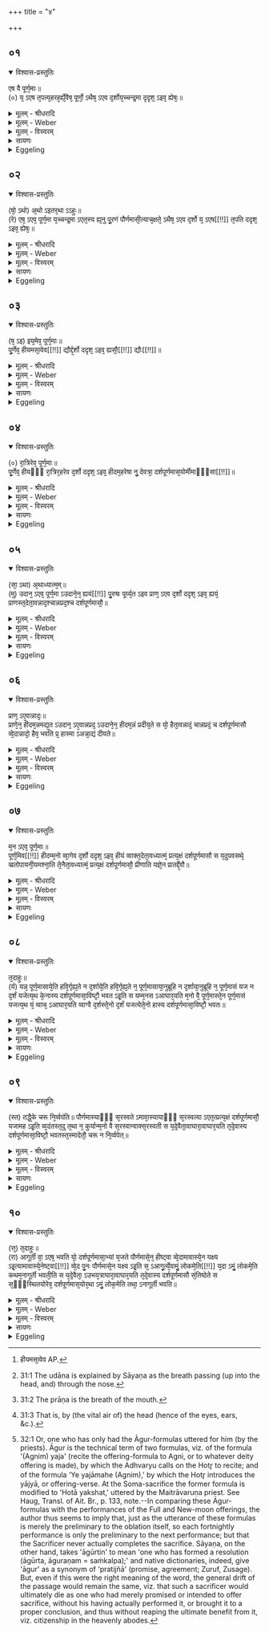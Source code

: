 +++
title = "४"

+++


## ०१


<details open><summary>विश्वास-प्रस्तुतिः</summary>

एष वै पूर्ण᳘माः॥  
(०) य᳘ ऽएष त᳘पत्य᳘हरह᳘र्ह्ये᳘वैष᳘ पूर्णो᳘ ऽथैष᳘ ऽएव द᳘र्शोय᳘च्चन्द्र᳘मा दृदृश᳘ ऽइव᳘ ह्येषः᳘॥
</details>

<details><summary>मूलम् - श्रीधरादि</summary>

एष वै पूर्ण᳘माः॥  
(०) य᳘ ऽएष त᳘पत्य᳘हरह᳘र्ह्ये᳘वैष᳘ पूर्णो᳘ ऽथैष᳘ ऽएव द᳘र्शोय᳘च्चन्द्र᳘मा दृदृश᳘ ऽइव᳘ ह्येषः᳘॥
</details>

<details><summary>मूलम् - Weber</summary>

एष वै पूर्ण᳘माः॥  
य᳘ एष त᳘पत्य᳘हरहॗर्ह्येॗवैष᳘ पूर्णो᳘ऽथैष᳘ एव द᳘र्शो य᳘च्चन्द्र᳘मा दृदृश᳘ इवॗ ह्येषः᳟॥
</details>

<details><summary>मूलम् - विस्वरम्</summary>

एष वै पूर्णमाः । य एष तपति । अहरहर्ह्येवैष पूर्णः । अथैष एव दर्शः । यच्चंद्रमाः । ददृश इव ह्येषः ॥ १ ॥ 
</details>

<details><summary>सायणः</summary>

अथ इमावाघारौ दर्शपूर्णमासात्मना स्तोष्यन्, अधिदेवमध्यात्मं च दर्शपूर्णमासौ प्रतिपादयति- **एष वा** इत्यादिना । 'य एषः' सूर्यस्तपति । 'एषः' खलु 'पूर्णमाः' संपूर्णमानः । तत्र प्रसिद्धिं प्रमाणयति- **अहरहर्ह्येवैष** पूर्ण इति । 'अहरहः' प्रतिदिवसं सर्वदा 'एषः' सूर्यः 'पूर्णः' एव भवति । **चंद्रमा** इति यदेष एव 'दर्शः' । 'हि' यस्मात् 'एष ददृश इव' अमावास्यायामदृश्यमानः प्रतिपदि पश्चात् दृश्यमान इव भवति । तस्मात् दृश्यत इति दर्शश्चंद्रमाः ॥ १ ॥ 
</details>

<details><summary>Eggeling</summary>

1. The full moon, doubtless, is the same as that burning (sun), for he, indeed, is full day by day; and the new moon (darśa) is the same as the moon, for he appears (darś), as it were.
</details>


## ०२


<details open><summary>विश्वास-प्रस्तुतिः</summary>

(षो᳘ ऽथो) अ᳘थो ऽइतर᳘था ऽऽहुः॥  
(रे) एष᳘ ऽएव᳘ पूर्ण᳘मा य᳘च्चन्द्र᳘मा ऽएत᳘स्य ह्य᳘नु पू᳘रणं पौर्णमासी᳘त्याच᳘क्षते᳘ ऽथैष᳘ ऽएव द᳘र्शो य᳘ ऽएष[[!!]] त᳘पति ददृश᳘ ऽइव᳘ ह्येषः᳘॥
</details>

<details><summary>मूलम् - श्रीधरादि</summary>

(षो᳘ ऽथो) अ᳘थो ऽइतर᳘था ऽऽहुः॥  
(रे) एष᳘ ऽएव᳘ पूर्ण᳘मा य᳘च्चन्द्र᳘मा ऽएत᳘स्य ह्य᳘नु पू᳘रणं पौर्णमासी᳘त्याच᳘क्षते᳘ ऽथैष᳘ ऽएव द᳘र्शो य᳘ ऽएष[[!!]] त᳘पति ददृश᳘ ऽइव᳘ ह्येषः᳘॥
</details>

<details><summary>मूलम् - Weber</summary>

अ᳘थो इतर᳘थाहुः॥  
एष᳘ एव᳘ पूर्ण᳘मा य᳘च्चन्द्र᳘मा एत᳘स्य ह्य᳘नु पू᳘रणम् पौर्णमासी᳘त्याच᳘क्षते᳘ऽथैष᳘ एव द᳘र्शो य᳘ ए᳘ष त᳘पति ददृश᳘ इवॗ ह्येषः᳟॥
</details>

<details><summary>मूलम् - विस्वरम्</summary>

अथो इतरथा ऽऽहुः । एष एव पूर्णमाः । यच्चंद्रमाः । एतस्य ह्यनु पूरणं पौर्णमासीत्याचक्षते । अथैष एव दर्शो य एष तपति । ददृश इव ह्येषः ॥ २ ॥ 
</details>

<details><summary>सायणः</summary>

उक्तवैपरीत्यमाह- **अथो इतरथा ऽऽहुः** इति । 'इतरथा' उक्तात् प्रकारात् इतरेण प्रकारेण 'आहुः' अन्ये कथयति । 'चंद्रमा एव पूर्णमाः' न सूर्यः । तत्र युक्तिमाह- **एतस्य ही**ति । 'एतस्य' चंद्रमसः यदा सम्यक् 'पूरणं' भवति तदनुलक्ष्य तं कालं 'पौर्णमासीत्याचक्षते' पूर्णमसः चंद्रमसः संबंधिनी पौर्णमासीति आचक्षते व्युत्पत्त्या प्रतिपादयंतीत्यर्थः । **अथैष एव दर्श इत्यादि** स्पष्टम् ॥ २ ॥ 
</details>

<details><summary>Eggeling</summary>

2. But they also say inversely, 'The full moon is the same as the moon, for after the filling up of the latter there is the night of full moon;' and the new moon (darśa) is the same as that burning (sun), for the latter appears, as it were.
</details>


## ०३


<details open><summary>विश्वास-प्रस्तुतिः</summary>

(ष᳘ ऽइ) इय᳘मेव᳘ पूर्ण᳘माः॥  
पू᳘र्णेव᳘ हीयमसा᳘वेव[[!!]] द्यौर्द्द᳘र्शो ददृश᳘ ऽइव᳘ ह्यसौ᳘[[!!]] द्यौः[[!!]]॥
</details>

<details><summary>मूलम् - श्रीधरादि</summary>

(ष᳘ ऽइ) इय᳘मेव᳘ पूर्ण᳘माः॥  
पू᳘र्णेव᳘ हीयमसा᳘वेव[[!!]] द्यौर्द्द᳘र्शो ददृश᳘ ऽइव᳘ ह्यसौ᳘[[!!]] द्यौः[[!!]]॥
</details>

<details><summary>मूलम् - Weber</summary>

इय᳘मेव᳘ पूर्ण᳘माः॥  
पूॗर्णेवॗ हीय᳘मसा᳘वेव [^wbr_1] द्यौर्द᳘र्शो ददृश᳘ इव ह्य᳘सौ द्यौः᳟॥  

[^wbr_1]: हीयमसा᳘वेव AP.
</details>

<details><summary>मूलम् - विस्वरम्</summary>

इयमेव पूर्णमाः । पूर्णेव हीयम् । असावेव द्यौर्दर्शः । ददृश इव ह्यसौ द्यौः ॥ ३ ॥ 
</details>

<details><summary>सायणः</summary>

एवं दर्शपूर्णमासौ चंद्रादित्यात्मकौ इत्युक्त्वा तयोर्द्यावापृथिव्यहोरात्ररूपतामाह- **इयमेव पूर्णमा** इत्यादिना । पूर्णं माः मानं यस्याः सा तथोक्ता । निगदसिद्धो ऽर्थः ॥ ३ ॥ 
</details>

<details><summary>Eggeling</summary>

3. The full moon, indeed, is this (earth), for she is, as it were, full; and the new moon is yonder sky, for yonder sky appears (or, is seen), as it were.
</details>


## ०४


<details open><summary>विश्वास-प्रस्तुतिः</summary>

(०) रा᳘त्रिरेव᳘ पूर्ण᳘माः॥  
पू᳘र्णेव᳘ हीयᳫँ᳭ रा᳘त्रिर᳘हरेव द᳘र्शो ददृश᳘ ऽइव᳘ हीदम᳘हरेषा नु᳘ देवत्रा᳘ दर्शपूर्णमास᳘योर्मीमाᳫँ᳭सा[[!!]]॥
</details>

<details><summary>मूलम् - श्रीधरादि</summary>

(०) रा᳘त्रिरेव᳘ पूर्ण᳘माः॥  
पू᳘र्णेव᳘ हीयᳫँ᳭ रा᳘त्रिर᳘हरेव द᳘र्शो ददृश᳘ ऽइव᳘ हीदम᳘हरेषा नु᳘ देवत्रा᳘ दर्शपूर्णमास᳘योर्मीमाᳫँ᳭सा[[!!]]॥
</details>

<details><summary>मूलम् - Weber</summary>

रा᳘त्रिरेव᳘ पूर्ण᳘माः॥  
पूॗर्णेवॗ हीयं रा᳘त्रिर᳘हरेव द᳘र्शो ददृश᳘ इवॗ हीदम᳘हरेषा नु᳘ देवत्रा᳘ दर्शपूर्णमास᳘योर्मीमांसा᳟॥
</details>

<details><summary>मूलम् - विस्वरम्</summary>

रात्रिरेव पूर्णमाः । पूर्णेव हीयं रात्रिः । अहरेव दर्शः । ददृश इव हीदमहः । एषा नु देवत्रा दर्शपूर्णमासयोर्मीमांसा ॥ ४ ॥ 
</details>

<details><summary>सायणः</summary>

अविदैवं निगमयति- **एषा नु देवत्रे**ति । 'देवत्रा' देवेषु विषये 'एषा' खलु 'दर्शपूर्णमासयोः' यागयोः 'मीमांसा' अध्ययनप्रकारः ॥ ४ ॥ 
</details>

<details><summary>Eggeling</summary>

4. The full moon, indeed, is the night, for this

night is, as it were, full; and the new moon is the day, for this day appears, as it were. This, then, is the theory regarding the full and new moon in respect of the gods.
</details>


## ०५


<details open><summary>विश्वास-प्रस्तुतिः</summary>

(सा᳘ ऽथा) अ᳘थाध्यात्म᳘म्॥  
(मु) उदान᳘ ऽएव᳘ पूर्ण᳘मा ऽउदाने᳘न᳘ ह्ययं[[!!]] पु᳘रुषः पूर्य्य᳘त ऽइव प्राण᳘ ऽएव द᳘र्शो ददृश᳘ ऽइव᳘ ह्ययं᳘ प्राणस्त᳘देता᳘वन्नाद᳘श्चान्नप्रद᳘श्च दर्शपूर्णमासौ᳘॥
</details>

<details><summary>मूलम् - श्रीधरादि</summary>

(सा᳘ ऽथा) अ᳘थाध्यात्म᳘म्॥  
(मु) उदान᳘ ऽएव᳘ पूर्ण᳘मा ऽउदाने᳘न᳘ ह्ययं[[!!]] पु᳘रुषः पूर्य्य᳘त ऽइव प्राण᳘ ऽएव द᳘र्शो ददृश᳘ ऽइव᳘ ह्ययं᳘ प्राणस्त᳘देता᳘वन्नाद᳘श्चान्नप्रद᳘श्च दर्शपूर्णमासौ᳘॥
</details>

<details><summary>मूलम् - Weber</summary>

अ᳘थाध्यात्म᳘म्॥  
उदान᳘ एव᳘ पूर्ण᳘मा उदाने᳘न ह्य᳘यम् पु᳘रुषः पूर्य᳘त इव प्राण᳘ एव द᳘र्शो ददृश᳘ इव ह्य᳘य᳘म् प्राणस्त᳘देता᳘वन्नाद᳘श्चान्नप्रद᳘श्च दर्शपूर्णमासौ᳟॥
</details>

<details><summary>मूलम् - विस्वरम्</summary>

अथाध्यात्मम् । उदान एव पूर्णमाः । उदानेन ह्ययं पुरुषः पूर्यत इव । प्राण एव दर्शः । ददृश इव ह्ययं प्राणः । तदेतावन्नादश्चान्नप्रदश्च दर्शपूर्णमासौ ॥ ५ ॥ 
</details>

<details><summary>सायणः</summary>

**अथाध्यात्ममि**त्यादि । 'अध्यात्मम्' आत्मनि शरीरमध्ये तयोर्मीमांसा अधिक्रियत इत्यर्थः । यो ऽयं उदानवायुः स 'पूर्णमाः' तेन हि अयं देहः 'पूर्यत इव' अंतः पूर्यमाण इव भवति । अंतःपूरणनिमित्तत्वात् स एव पूर्णमाः । मुखनासिकाभ्यां संचरन् यः प्राणवायुः एष एव 'दर्शः' । **ददृश इवे**त्यादि पूर्ववत् । **तदेतावन्नादश्चे**त्यादि । तत्तत्र 'एतौ' प्राणोदानात्मकौ 'दर्शपूर्णमासौ' 'अन्नादश्च अन्नप्रदश्च' भवतः ॥ ५ ॥ 
</details>

<details><summary>Eggeling</summary>

5. Then as to the body. The full moon is the up-breathing, for it is by the up-breathing [^egg_143] that this man is, as it were, filled; and the new moon is the out (and in)-breathing [^egg_144], for this out-breathing appears, as it were: thus, the full and new moon are these two, the eater and the giver of food.

[^egg_143]: 31:1 The udāna is explained by Sāyaṇa as the breath passing (up into the head, and) through the nose.

[^egg_144]: 31:2 The prāṇa is the breath of the mouth.
</details>


## ०६


<details open><summary>विश्वास-प्रस्तुतिः</summary>

प्राण᳘ ऽए᳘वान्नादः᳘॥  
प्राणे᳘न᳘ हीदम᳘न्नमद्य᳘त ऽउदान᳘ ऽए᳘वान्नप्रद᳘ ऽउदाने᳘न᳘ हीदम᳘न्नं प्रदीय᳘ते स यो᳘ हैता᳘वन्नादं᳘ चान्नप्रदं᳘ च दर्शपूर्णमासौ व्वे᳘दान्नादो᳘ हैव᳘ भवति प्र᳘ हास्मा ऽअन्ना᳘द्यं दीयते॥
</details>

<details><summary>मूलम् - श्रीधरादि</summary>

प्राण᳘ ऽए᳘वान्नादः᳘॥  
प्राणे᳘न᳘ हीदम᳘न्नमद्य᳘त ऽउदान᳘ ऽए᳘वान्नप्रद᳘ ऽउदाने᳘न᳘ हीदम᳘न्नं प्रदीय᳘ते स यो᳘ हैता᳘वन्नादं᳘ चान्नप्रदं᳘ च दर्शपूर्णमासौ व्वे᳘दान्नादो᳘ हैव᳘ भवति प्र᳘ हास्मा ऽअन्ना᳘द्यं दीयते॥
</details>

<details><summary>मूलम् - Weber</summary>

प्राण᳘ एॗवान्नादः᳟॥  
प्राणे᳘नॗ हीदम᳘न्नमद्य᳘त उदान᳘ एॗवान्नप्रद᳘ उदाने᳘नॗ हीदम᳘न्नम् प्रदीय᳘ते स यो᳘ हैता᳘वन्नादं᳘ चान्नप्रदं᳘ च दर्शपूर्णमासौ वे᳘दान्नादो᳘ हैव᳘ भवति प्र᳘ हास्मा अन्ना᳘द्यं दीयते॥
</details>

<details><summary>मूलम् - विस्वरम्</summary>

प्राण एवान्नादः । प्राणेन हीदमन्नमद्यते । उदान एवान्नप्रदः । उदानेन हीदमन्नं प्रदीयते । स यो हैतावन्नादं चान्नप्रदं च दर्शपूर्णमासौ वेद । अन्नादो हैव भवति । प्र हास्मा अन्नाद्यं दीयते ॥ ६ ॥ 
</details>

<details><summary>सायणः</summary>

तावेतौ इति विविच्य दर्शयति- **प्राण एवान्नाद** इति । अन्नमत्तीत्यन्नादः । स च प्राणव्यतिरिक्तो भोक्ता जीव इति कथं प्राणस्यान्नादत्वमित्याशंक्याह-**प्राणेन हीदमि**ति । 'प्राणेन' खलु मुखे संचरता बाह्यमन्नमद्यते निगीर्यते । अतो ऽन्नादनसाधनत्वात् स एव 'अन्नादः' । उच्चलनहेतुभूतः 'उदानः' तेन हि 'इदमन्नं प्रदीयते' प्रकर्षेण भोक्तुमुपविष्टाय दीयते । अतः अन्नप्रद उदान इत्यर्थः । एतद्वेदितुः फलमाह- **स यो हैतावि**ति । 'यः' 'एतौ' दर्शपूर्णमासौ प्राणोदानात्मना अन्नादान्नप्रदौ जानाति स स्वयमन्नादो भवति । 'अस्मै' वेदित्रे आद्यम् अत्तुमर्हमन्नमनेन प्रदीयते ॥ ६ ॥ 
</details>

<details><summary>Eggeling</summary>

6. The out (and in)-breathing (the mouth) is the eater of food, for by means of the out (and in)-breathing this food is eaten; and the up-breathing is the giver of food, for by the up-breathing [^egg_145] this food is given to him.

[^egg_145]: 31:3 That is, by (the vital air of) the head (hence of the eyes, ears, &c.).
</details>


## ०७


<details open><summary>विश्वास-प्रस्तुतिः</summary>

म᳘न ऽएव᳘ पूर्ण᳘माः॥  
पूर्ण᳘मिव[[!!]] हीदम्म᳘नो व्वा᳘गेव द᳘र्शो ददृश᳘ ऽइव᳘ हीयं व्वाक्त᳘देता᳘वध्यात्मं᳘ प्रत्य᳘क्षं दर्शपूर्णमासौ स य᳘दुपवसथे᳘ व्व्रतोपायनी᳘यमश्ना᳘ति ते᳘नैता᳘वध्यात्मं᳘ प्रत्य᳘क्षं दर्शपूर्णमासौ᳘ प्रीणाति यज्ञे᳘न प्रातर्द्दे᳘वौ॥
</details>

<details><summary>मूलम् - श्रीधरादि</summary>

म᳘न ऽएव᳘ पूर्ण᳘माः॥  
पूर्ण᳘मिव[[!!]] हीदम्म᳘नो व्वा᳘गेव द᳘र्शो ददृश᳘ ऽइव᳘ हीयं व्वाक्त᳘देता᳘वध्यात्मं᳘ प्रत्य᳘क्षं दर्शपूर्णमासौ स य᳘दुपवसथे᳘ व्व्रतोपायनी᳘यमश्ना᳘ति ते᳘नैता᳘वध्यात्मं᳘ प्रत्य᳘क्षं दर्शपूर्णमासौ᳘ प्रीणाति यज्ञे᳘न प्रातर्द्दे᳘वौ॥
</details>

<details><summary>मूलम् - Weber</summary>

म᳘न एव᳘ पूर्ण᳘माः॥  
पूर्ण᳘मिवॗ हीदम् म᳘नो वा᳘गेव द᳘र्शो ददृश᳘ इवॗ हीयं वाक्त᳘देता᳘वध्यात्म᳘म् प्रत्य᳘क्षं दर्शपूर्णमासौ स य᳘दुपवसथे᳘ व्रतोपायनी᳘यमश्ना᳘ति ते᳘नैता᳘वध्यात्म᳘म् प्रत्य᳘क्षं दर्शपूर्णमासौ᳘ प्रीणाति यज्ञे᳘न प्रातर्दै᳘वौ॥
</details>

<details><summary>मूलम् - विस्वरम्</summary>

मन एव पूर्णमाः । पूर्णमिव हीदं मनः । वागेव दर्शः । ददृश इव हीयं वाक् । तदेतावध्यात्मं प्रत्यक्षं दर्शपूर्णमासौ । स यदुपवसथे व्रतोपायनीयमश्नाति । तेनैतावध्यात्मं प्रत्यक्षं दर्शपूर्णमासौ प्रीणाति । यज्ञेन प्रातर्देवौ ॥ ७ ॥ 
</details>

<details><summary>सायणः</summary>

अथ एतयोर्मनोवाग्रूपतामाह- **मन एव पूर्णमा** इति । **पूर्णमिव हीदमि**ति । 'इदं मनः' शरीरमध्ये नखाग्रलोमपर्यंतं पूर्णमिव हि भवति चैतन्याभिव्यक्तिहेतुत्वात् । 'वागेव दर्शः' । यतो ऽधिवदनव्यापारेण दृश्यमानमेव भवति । तत्तत्र 'अध्यात्मम्' आत्मनि देहमध्ये 'एतौ' मनोवाग्रूपौ प्रत्यक्षमपरोक्षेण भासमानौ 'दर्शपूर्णमासौ' । इत्थमधिदैवमध्यात्मम् आत्मनि देहमध्ये भेदेन द्वैविध्यं दर्शयित्वा तस्य प्रयोजनमाह- **स यदुपवसथ** इति । उपवसथाख्ये अन्वाधानदिवसे 'सः' यजमानो 'व्रतोपायनीयं' व्रतोपायनांगभूतम् 'अश्नाति' भुंक्ते इति यत् तेनाशनेनैतौ आत्मसमवस्थितौ मनोवाग्रूपावपरोक्षौ दर्शपूर्णमासौ 'प्रीणाति' तर्पयति । परेद्युः प्रातःकालीनेन क्रियमाणेन यज्ञेन 'देवौ' अधिदेवौ प्रागुक्तौ दर्शपूर्णमासौ तर्पयति ॥ ७ ॥ 
</details>

<details><summary>Eggeling</summary>

7. The full moon is the mind, for full, as it were, is this mind; and the new moon is speech, for this speech appears, as it were. Thus these two are clearly the full and new moon, as regards the body; and inasmuch as on the day of fasting he eats the (food) suitable for eating on the vow, he thereby clearly gratifies these two in regard to the body; and on the morrow (he gratifies them) as gods by sacrifice.
</details>


## ०८


<details open><summary>विश्वास-प्रस्तुतिः</summary>

त᳘दाहुः॥  
(र्य) यन्न᳘ पूर्ण᳘मासाये᳘ति हवि᳘र्गृह्य᳘ते न द᳘र्शाये᳘ति हवि᳘र्गृह्य᳘ते न᳘ पूर्ण᳘मासाया᳘नुब्रूहि न द᳘र्शाया᳘नुब्रूहि न᳘ पूर्ण᳘मासं यज न द᳘र्शं यजेत्य᳘थ के᳘नास्य दर्शपूर्णमासा᳘विष्टौ᳘ भवत ऽइ᳘ति स यम्म᳘नस ऽआघार᳘यति म᳘नो वै᳘ पूर्ण᳘मास्ते᳘न पूर्ण᳘मासं यजत्य᳘थ यं᳘ व्वाच᳘ ऽआघार᳘यति व्वाग्वै द᳘र्शस्ते᳘नो द᳘र्शं यजत्येते᳘नो हास्य दर्शपूर्णमासा᳘विष्टौ᳘ भवतः॥
</details>

<details><summary>मूलम् - श्रीधरादि</summary>

त᳘दाहुः॥  
(र्य) यन्न᳘ पूर्ण᳘मासाये᳘ति हवि᳘र्गृह्य᳘ते न द᳘र्शाये᳘ति हवि᳘र्गृह्य᳘ते न᳘ पूर्ण᳘मासाया᳘नुब्रूहि न द᳘र्शाया᳘नुब्रूहि न᳘ पूर्ण᳘मासं यज न द᳘र्शं यजेत्य᳘थ के᳘नास्य दर्शपूर्णमासा᳘विष्टौ᳘ भवत ऽइ᳘ति स यम्म᳘नस ऽआघार᳘यति म᳘नो वै᳘ पूर्ण᳘मास्ते᳘न पूर्ण᳘मासं यजत्य᳘थ यं᳘ व्वाच᳘ ऽआघार᳘यति व्वाग्वै द᳘र्शस्ते᳘नो द᳘र्शं यजत्येते᳘नो हास्य दर्शपूर्णमासा᳘विष्टौ᳘ भवतः॥
</details>

<details><summary>मूलम् - Weber</summary>

त᳘दाहुः॥  
यन्न᳘ पूर्ण᳘मासाये᳘ति हवि᳘र्गृह्य᳘ते न द᳘र्शाये᳘ति हवि᳘र्गृह्य᳘ते न᳘ पूर्ण᳘मासाया᳘नुब्रूहि न द᳘र्शाया᳘नुब्रूहि न᳘ पूर्ण᳘मासं यज न द᳘र्शं यजेत्य᳘थ के᳘नास्य दर्शपूर्णमासा᳘विष्टौ᳘ भवत इ᳘ति स यम् म᳘नस आघार᳘यति म᳘नो वै᳘ पूर्ण᳘मास्ते᳘न पूर्ण᳘मासं यजत्य᳘थ यं᳘ वाच᳘ आघार᳘यति वाग्वै द᳘र्शस्ते᳘नो द᳘र्शं यजत्येते᳘नो हास्य दर्शपूर्न्\अमासा᳘विष्टौ᳘ भवतः॥
</details>

<details><summary>मूलम् - विस्वरम्</summary>

तदाहुः । यन्न पूर्णमासायेति हविर्गृह्यते । न दर्शायेति हविर्गृह्यते । न पूर्णमासायानुब्रूहि । न दर्शायानुब्रूहि । न पूर्णमासं यज । न दर्शं यजेति । अथ केनास्य दर्शपूर्णमासाविष्टौ भवत इति । स यं मनस आघारयति । मनो वै पूर्णमाः । तेन पूर्णमासं यजति । अथ यं वाच आघारयति । वाग्वै दर्शः । तेनो दर्शं यजति । एतेनो हास्य दर्शपूर्णमासाविष्टौ भवतः ॥ ८ ॥ 
</details>

<details><summary>सायणः</summary>

एतदाक्षिप्य समाधत्ते- **तदाहुरि**ति । ननु- दर्शपूर्णमासशब्दावुच्चार्य हविर्ग्रहणाभावात्, 'अनुब्रूहि' 'यज' इति च संप्रैषयोरदर्शनाच्च कथं दर्शपूर्णमासौ इष्टौ भवत इत्याक्षेपः । **स यं मनस** इति परिहारः । 'मनः' खलु अध्यात्मं पूर्णमासत्वेनोक्तम् । तथा च- पूर्णमसा पूर्वाघारस्यानुष्ठानात् पूर्णमासम् इष्टवान् भवति । तथा ऽध्यात्मं वागेव दर्शत्वेनोक्ता । तथासत्युत्तराघारस्य 'वाचा' वाग्व्यापारसाध्येन मंत्रेण करणात् साक्षात् दर्शमिष्टवान् भवति । **एतेनो हास्ये**ति । एतेनाघारद्वयेन 'अस्य' यजमानस्य 'दर्शपूर्णमासौ इष्टौ भवतः' ॥ ८ ॥ 
</details>

<details><summary>Eggeling</summary>

8. As to this they say,--'Seeing that no offering-material is taken out "for the full moon," nor any offering-material "for the new moon," and seeing that he does not say, "Recite the invitatory formula for the full moon," nor "Recite the invitatory formula

for the new moon;" nor "Recite the offering-formula for the full moon," nor "Recite the offering-formula for the new moon," how, then, is offering made to this full and new moon?' Well, when he makes a libation of ghee to the Mind--the full moon being the Mind--he thereby makes offering to the full moon; and when he makes a libation of ghee to Speech--the new moon being Speech--he thereby makes offering to the new moon: and thus offering is made by him to the full and new moon.
</details>


## ०९


<details open><summary>विश्वास-प्रस्तुतिः</summary>

(स्त) तद्धै᳘के चरू नि᳘र्व्वपंति॥ 
पौर्णमास्याᳫँ᳭ स᳘रस्वते ऽमावा᳘स्यायाᳫँ᳭ स᳘रस्वत्या ऽएत᳘त्प्रत्य᳘क्षं दर्शपूर्णमासौ᳘ यजामह ऽइ᳘ति व्व᳘दंतस्त᳘दु त᳘था न᳘ कुर्यान्म᳘नो वै स᳘रस्वान्वाक्स᳘रस्वती स य᳘दे᳘वैता᳘वाघारा᳘वाघार᳘यति त᳘दे᳘वास्य दर्शपूर्णमासा᳘विष्टौ᳘ भवतस्त᳘स्मादेतौ᳘ चरू न नि᳘र्व्वपेत्॥
</details>

<details><summary>मूलम् - श्रीधरादि</summary>

(स्त) तद्धै᳘के चरू नि᳘र्व्वपंति॥ 
पौर्णमास्याᳫँ᳭ स᳘रस्वते ऽमावा᳘स्यायाᳫँ᳭ स᳘रस्वत्या ऽएत᳘त्प्रत्य᳘क्षं दर्शपूर्णमासौ᳘ यजामह ऽइ᳘ति व्व᳘दंतस्त᳘दु त᳘था न᳘ कुर्यान्म᳘नो वै स᳘रस्वान्वाक्स᳘रस्वती स य᳘दे᳘वैता᳘वाघारा᳘वाघार᳘यति त᳘दे᳘वास्य दर्शपूर्णमासा᳘विष्टौ᳘ भवतस्त᳘स्मादेतौ᳘ चरू न नि᳘र्व्वपेत्॥
</details>

<details><summary>मूलम् - Weber</summary>

तद्धै᳘के॥  
चरू नि᳘र्वपन्ति पौर्णमास्याᳫं स᳘रस्वतेऽमावाॗस्यायाᳫं स᳘रस्वत्या एत᳘त्प्रत्य᳘क्षं दर्शपूर्णमासौ᳘ यजामह इ᳘ति व᳘दन्तस्त᳘दु त᳘था न᳘ कुर्यान्म᳘नो वै स᳘रस्वान्वाक्स᳘रस्वती स य᳘देॗवैता᳘वाघारा᳘वाघार᳘यति त᳘देॗवास्य दर्शपूर्णमासा᳘विष्टौ᳘ भवतस्त᳘स्मादेतौ᳘ चरू न नि᳘र्वपेत्॥
</details>

<details><summary>मूलम् - विस्वरम्</summary>

तद्धैके चरू निर्वपंति- पौर्णमास्यां सरस्वते, अमावास्यायां सरस्वत्यै । एतत्प्रत्यक्षं दर्शपूर्णमासौ यजामह इति वदंतः । तदु तथा न कुर्यात् । मनो वै सरस्वान्, वाक् सरस्वती । स यदेवैतावाघारावाघारयति । तदेवास्य दर्शपूर्णमासाविष्टौ भवतः । तस्मादेतौ चरू न निर्वपेत् ॥ ९ ॥ 
</details>

<details><summary>सायणः</summary>

अत्र केषांचिच्छाखिनां मतमुपन्यस्य निराचष्टे- **तद्धैके चरू निर्वपती**ति । **एतत्प्रत्यक्षमि**ति । "अमावास्या वै सरस्वती पूर्णमासः सरस्वान्" (तै. सं. ३ । ५ । १ । ४) इति श्रुतेः ते देवते 'प्रत्यक्षं' दर्शपूर्णमासात्मके । स्पष्टमन्यत् । **मनो वै सरस्वानि**त्यादि । मनसा वाचा क्रियमाणावाघारावेव सरस्वत्सरस्वत्यात्मकावतस्तद्देवत्यचरुद्वयं प्राप्यम् आघाराभ्यामेव सिध्यतीति न युक्तश्चरुपक्ष इति निगमयति- **तस्मादि**ति ॥ ९ ॥ 
</details>

<details><summary>Eggeling</summary>

9. Now, some prepare two messes of rice, one for Sarasvat on the full moon, and one for Sarasvatī on the new moon, saying, 'We thus clearly make offering to the full and new moon.' But let him not do this; for Sarasvat is the Mind, and Sarasvatī is Speech; and thus, in making libations of ghee to these two, offering is made by him to the full and new moon: let him therefore not prepare these two messes of rice.
</details>


## १०


<details open><summary>विश्वास-प्रस्तुतिः</summary>

(त्त᳘) त᳘दाहुः॥  
(रा) आगूर्ती वा᳘ ऽएष᳘ भवति यो᳘ दर्शपूर्णमासा᳘भ्यां य᳘जते पौर्णमासे᳘न᳘ हीष्ट्वा व्वे᳘दामावास्ये᳘न यक्ष्य ऽइ᳘त्यामावास्ये᳘नेष्ट्वा[[!!]] व्वे᳘द पु᳘नः पौर्णमासे᳘न यक्ष्य ऽइ᳘ति स᳘ ऽआगू᳘र्त्ये᳘वामुं᳘ लोकमे᳘ति[[!!]] य᳘दा ऽमुं᳘ लोकमे᳘ति कथम᳘नागूर्ती भवती᳘ति स य᳘दे᳘वैता᳘ ऽउभय᳘त्राघारा᳘वाघार᳘यति त᳘दे᳘वास्य दर्शपूर्णमासौ सं᳘तिष्ठेते स स᳘ᳫँ᳘स्थितयोरेव᳘ दर्शपूर्णमास᳘योर᳘था ऽमुं᳘ लोक᳘मेति तथा᳘ ऽनागूर्ती भवति॥
</details>

<details><summary>मूलम् - श्रीधरादि</summary>

(त्त᳘) त᳘दाहुः॥  
(रा) आगूर्ती वा᳘ ऽएष᳘ भवति यो᳘ दर्शपूर्णमासा᳘भ्यां य᳘जते पौर्णमासे᳘न᳘ हीष्ट्वा व्वे᳘दामावास्ये᳘न यक्ष्य ऽइ᳘त्यामावास्ये᳘नेष्ट्वा[[!!]] व्वे᳘द पु᳘नः पौर्णमासे᳘न यक्ष्य ऽइ᳘ति स᳘ ऽआगू᳘र्त्ये᳘वामुं᳘ लोकमे᳘ति[[!!]] य᳘दा ऽमुं᳘ लोकमे᳘ति कथम᳘नागूर्ती भवती᳘ति स य᳘दे᳘वैता᳘ ऽउभय᳘त्राघारा᳘वाघार᳘यति त᳘दे᳘वास्य दर्शपूर्णमासौ सं᳘तिष्ठेते स स᳘ᳫँ᳘स्थितयोरेव᳘ दर्शपूर्णमास᳘योर᳘था ऽमुं᳘ लोक᳘मेति तथा᳘ ऽनागूर्ती भवति॥
</details>

<details><summary>मूलम् - Weber</summary>

त᳘दाहुः॥  
आगूर्ती वा᳘ एष᳘ भवति यो᳘ दर्शपूर्णमासा᳘भ्यां य᳘जते पौर्णमेसे᳘नॗ हीष्ट्वा वे᳘दामावास्ये᳘न यक्ष्य इ᳘त्यामावास्ये᳘नेष्ट्वा᳘ वेद पु᳘नः पौर्णमासे᳘न यक्ष्य इ᳘ति स᳘ आगूॗर्त्येॗवामुं᳘ लोक᳘मेति यॗदामुं᳘ लोकमे᳘ति कथम᳘नागूर्ती भवती᳘ति स य᳘देॗवैता᳘ उभय᳘त्राघारा᳘वाघार᳘यति त᳘देॗवास्य दर्शपूर्णमासौ सं᳘तिष्ठेते स स᳘ᳫं᳘स्थितयोरेव᳘ दर्शपूर्णमास᳘योर᳘थामुं᳘ लोक᳘मेति तथा᳘नागूर्ती भवति॥
</details>

<details><summary>मूलम् - विस्वरम्</summary>

तदाहुः- आगूर्ती वा एष भवति । यो दर्शपूर्णमासाभ्यां यजते । पौर्णमासेन हीष्ट्वा वेद आमावास्येन यक्ष्य इति । आमावास्येनेष्ट्वा वेद पुनः पौर्णमासेन यक्ष्य इति । स आगूर्त्येवामुं लोकमेति । यदा ऽमुं लोकमेति कथमनागूर्ती भवतीति । स यदेवैता उभयत्राघारावाघारयति । तदेवास्य दर्शपूर्णमासौ संतिष्ठेते । स संस्थितयोरेव दर्शपूर्णमासयोरथा ऽमुं लोकमेति । तथा ऽनागूर्ती भवति ॥ १० ॥ 
</details>

<details><summary>सायणः</summary>

दर्शपूर्णमाससमापनहेतुतया ऽप्याघारौ स्तौति- **तदाहुरि**ति । तत्तत्र दर्शपूर्णमासविषये आहुश्चोदयंति । दर्शपूर्णमासयाजी 'एष आगूर्ती वा' आगूर्तमागूरणं संकल्पः, तद्वानिव खलु भवति । एतदेव प्रतिपाद्यते- **पौर्णमासेनेष्ट्वे**ति । 'पौर्णमासेन' हविषा 'इष्ट्वा' 'वेद' अनंतरमेव मन्यते- आगामिनि पर्वणि 'आमावास्येन' हविषा यक्ष्य इति; एवं 'आमावास्येन' हविषा 'इष्ट्वा' आगामिनि पर्वणि पुन 'पौर्णमासेन' हविषा 'यक्ष्य इति' जानाति । अतः असौ संकल्पवान् । इत्थं यावज्जीवं भूत्वा 'अमुं' स्वर्गं 'लोकमेति' तस्मिन् लोके न अनागूर्तिना भवितव्यं तस्य क उपाय इत्यर्थः । **स यदेवे**ति । 'उभयत्र' दर्शपूर्णमासयोः यजमानो यस्मात् 'एतौ' 'आघारौ' वाङ्मानसौ आघारौ 'आघारयति' तत्तदानीमेव 'अस्य' यजमानस्य 'दर्शपूर्णमासौ' मनोवाग्रूपतया 'संतिष्ठेते' समाप्तौ भवतः । ततः 'संस्थितयोरेव दर्शपूर्णमासयोः' यजमानः स्वर्गं 'लोकं' प्रयाति, नासंस्थितयोरिति तस्यानागूर्तित्वलक्षणो दोषो नास्तीत्यर्थः ॥ १० ॥
 
इति श्रीसायणाचार्यविरचिते माधवीये वेदार्थप्रकाशे माध्यंदिनीयशतपथब्राह्मणभाष्य एकादशकांडे द्वितीये ऽध्याये चतुर्थं ब्राह्मणम् ॥ (११ । २ । ४) ॥ 
</details>

<details><summary>Eggeling</summary>

10. As to this they say, 'Surely, he who performs the Full and New-moon offerings becomes a (mere) utterer of the Āgur [^egg_146]; for, when he has performed

[^egg_146]: 32:1 Or, one who has only had the Āgur-formulas uttered for him (by the priests). Āgur is the technical term of two formulas, viz. of the formula '(Agnim) yaja' (recite the offering-formula to Agni, or to whatever deity offering is made), by which the Adhvaryu calls on the Hotr̥ to recite; and of the formula 'Ye yajāmahe (Agnim),' by which the Hotr̥ introduces the yājyā, or offering-verse. At the Soma-sacrifice the former formula is modified to 'Hotā yakshat,' uttered by the Maitrāvaruṇa priest. See Haug, Transl. of Ait. Br., p. 133, note.--In comparing these Āgur-formulas with the performances of the Full and New-moon offerings, the author thus seems to imply that, just as the utterance of these formulas is merely the preliminary to the oblation itself, so each fortnightly  performance is only the preliminary to the next performance; but that the Sacrificer never actually completes the sacrifice. Sāyaṇa, on the other hand, takes 'āgūrtin' to mean 'one who has formed a resolution (āgūrta, āguraṇam = saṁkalpa);' and native dictionaries, indeed, give 'āgur' as a synonym of 'pratijñā' (promise, agreement; Zuruf, Zusage). But, even if this were the right meaning of the word, the general drift of the passage would remain the same, viz. that such a sacrificer would ultimately die as one who had merely promised or intended to offer sacrifice, without his having actually performed it, or brought it to a proper conclusion, and thus without reaping the ultimate benefit from it, viz. citizenship in the heavenly abodes.

the Full-moon offering, he knows that he will perform the New-moon offering; and when he has performed the New-moon offering, he knows that he will again perform the Full-moon offering; thus when he goes to the other world he goes thither as an utterer of the Āgur: how, then, does he become one who has not (merely) uttered the Āgur?' Well, when, on both occasions, he makes those two libations of ghee (to Mind and Speech), then his Full and New-moon offerings become complete; and he goes to the other world after his Full and New-moon offerings are completed, and thus becomes one who has not (merely) uttered the Āgur.
</details>

